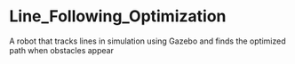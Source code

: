 # Line_Following_Optimization
A robot that tracks lines in simulation using Gazebo and finds the optimized path when obstacles appear
